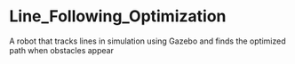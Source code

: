 # Line_Following_Optimization
A robot that tracks lines in simulation using Gazebo and finds the optimized path when obstacles appear
